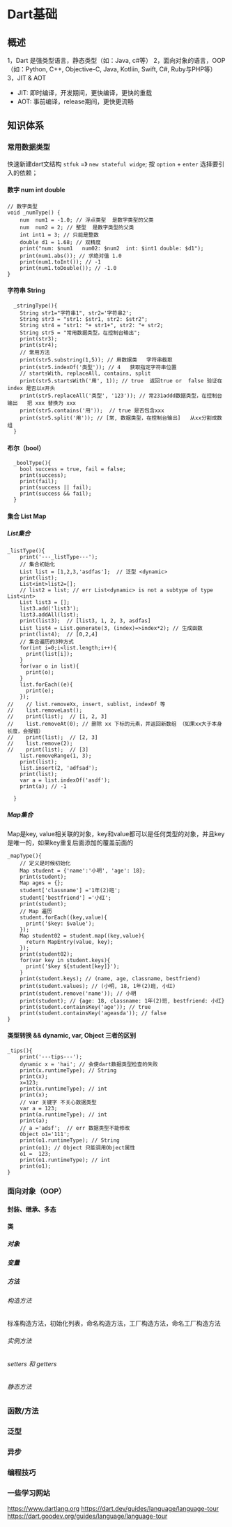 # Dart基础
## 概述
1，Dart 是强类型语言，静态类型（如：Java, c#等）
2，面向对象的语言，OOP（如：Python, C++, Objective-C, Java, Kotliin, Swift, C#, Ruby与PHP等）
3，JIT & AOT
* JIT: 即时编译，开发期间，更快编译，更快的重载
* AOT: 事前编译，release期间，更快更流畅
## 知识体系
### 常用数据类型
快速新建dart文结构  ``stfuk`` =》 ``new stateful widge``;
按 ``option`` + ``enter`` 选择要引入的依赖；
#### 数字  num int double
~~~
// 数字类型
void _numType() {
    num  num1 = -1.0; // 浮点类型  是数字类型的父类
    num  num2 = 2; // 整型  是数字类型的父类
    int int1 = 3; // 只能是整数
    double d1 = 1.68; // 双精度
    print("num: $num1   num02: $num2  int: $int1 double: $d1");
    print(num1.abs()); // 求绝对值 1.0
    print(num1.toInt()); // -1
    print(num1.toDouble()); // -1.0
}
~~~
#### 字符串 String
~~~
  _stringType(){
    String str1="字符串1", str2='字符串2';
    String str3 = "str1: $str1, str2: $str2";
    String str4 = "str1: "+ str1+", str2: "+ str2;
    String str5 = "常用数据类型，在控制台输出";
    print(str3);
    print(str4);
    // 常用方法
    print(str5.substring(1,5)); // 用数据类   字符串截取 
    print(str5.indexOf('类型')); // 4   获取指定字符串位置
    // startsWith, replaceAll, contains, split
    print(str5.startsWith('用', 1)); // true  返回true or  false 验证在index 是否以x开头
    print(str5.replaceAll('类型', '123')); // 常231addd数据类型，在控制台输出   把 xxx 替换为 xxx
    print(str5.contains('用'));  // true 是否包含xxx
    print(str5.split('用')); // [常, 数据类型，在控制台输出]   从xx分割成数组
  }
~~~
#### 布尔（bool）
~~~
  _boolType(){
    bool success = true, fail = false;
    print(success);
    print(fail);
    print(success || fail);
    print(success && fail);
  }
~~~
#### 集合 List  Map
##### List集合
~~~
_listType(){
    print('---_listType---');
    // 集合初始化
    List list = [1,2,3,'asdfas'];  // 泛型 <dynamic>
    print(list);
    List<int>list2=[];
    // list2 = list; // err List<dynamic> is not a subtype of type List<int>
    List list3 = [];
    list3.add('list3');
    list3.addAll(list);
    print(list3);  // [list3, 1, 2, 3, asdfas]
    List list4 = List.generate(3, (index)=>index*2); // 生成函数
    print(list4);  // [0,2,4]
    // 集合遍历的3种方式
    for(int i=0;i<list.length;i++){
      print(list[i]);
    }
    for(var o in list){
      print(o);
    }
    list.forEach((e){
      print(e);
    });
//    // list.removeXx, insert, sublist, indexOf 等
//    list.removeLast();
//    print(list);  // [1, 2, 3]
//    list.removeAt(0); // 删除 xx 下标的元素，并返回新数组 （如果xx大于本身长度，会报错）
//    print(list);  // [2, 3]
//    list.remove(2);
//    print(list);  // [3]
    list.removeRange(1, 3);
    print(list);
    list.insert(2, 'adfsad');
    print(list);
    var a = list.indexOf('asdf');
    print(a); // -1

  }
~~~
##### Map集合
Map是key, value相关联的对象，key和value都可以是任何类型的对象，并且key是唯一的，如果key重复后面添加的覆盖前面的
~~~
_mapType(){
    // 定义是时候初始化
    Map student = {'name':'小明', 'age': 18};
    print(student);
    Map ages = {};
    student['classname'] ='1年(2)班';
    student['bestfriend'] ='小红';
    print(student);
    // Map 遍历
    student.forEach((key,value){
      print('$key: $value');
    });
    Map student02 = student.map((key,value){
      return MapEntry(value, key);
    });
    print(student02);
    for(var key in student.keys){
      print('$key ${student[key]}');
    }
    print(student.keys); // (name, age, classname, bestfriend)
    print(student.values); // (小明, 18, 1年(2)班, 小红)
    print(student.remove('name')); // 小明
    print(student); // {age: 18, classname: 1年(2)班, bestfriend: 小红}
    print(student.containsKey('age')); // true
    print(student.containsKey('ageasda')); // false
}
~~~
#### 类型转换 && dynamic, var, Object 三者的区别
~~~
_tips(){
    print('---tips---');
    dynamic x = 'hai'; // 会使dart数据类型检查的失败
    print(x.runtimeType); // String
    print(x);
    x=123;
    print(x.runtimeType); // int
    print(x);
    // var 关键字 不关心数据类型
    var a = 123;
    print(a.runtimeType); // int
    print(a);
    // a ='adsf';  // err 数据类型不能修改
    Object o1='111';
    print(o1.runtimeType); // String
    print(o1); // Object 只能调用Object属性
    o1 =  123;
    print(o1.runtimeType); // int
    print(o1); 
}
~~~
### 面向对象（OOP）
#### 封装、继承、多态
#### 类
##### 对象
##### 变量
##### 方法
###### 构造方法
标准构造方法，初始化列表，命名构造方法，工厂构造方法，命名工厂构造方法
###### 实例方法
###### setters 和 getters
###### 静态方法
### 函数/方法
### 泛型
### 异步
### 编程技巧
### 一些学习网站
https://www.dartlang.org
https://dart.dev/guides/language/language-tour
https://dart.goodev.org/guides/language/language-tour

